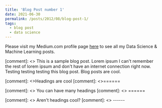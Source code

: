 ```yaml
---
title: 'Blog Post number 1'
date: 2021-06-30
permalink: /posts/2012/08/blog-post-1/
tags:
  - blog post
  - data science
---
```


Please visit my Medium.com profile page [here](https://seralouk.medium.com/) to see all my Data Science & Machine Learning posts.

[comment]: <> This is a sample blog post. Lorem ipsum I can't remember the rest of lorem ipsum and don't have an internet connection right now. Testing testing testing this blog post. Blog posts are cool.

[comment]: <>Headings are cool
[comment]: <>======

[comment]: <> You can have many headings
[comment]: <> ======

[comment]: <> Aren't headings cool?
[comment]: <> ------